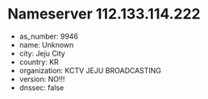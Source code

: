 # Nameserver 112.133.114.222

* as_number: 9946
* name: Unknown
* city: Jeju City
* country: KR
* organization: KCTV JEJU BROADCASTING
* version: NO!!!
* dnssec: false
